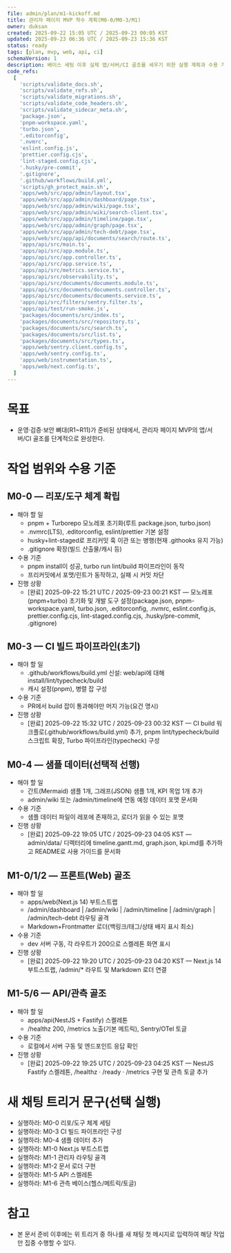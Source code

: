 ```yaml
---
file: admin/plan/m1-kickoff.md
title: 관리자 페이지 MVP 착수 계획(M0-0/M0-3/M1)
owner: duksan
created: 2025-09-22 15:05 UTC / 2025-09-23 00:05 KST
updated: 2025-09-23 06:36 UTC / 2025-09-23 15:36 KST
status: ready
tags: [plan, mvp, web, api, ci]
schemaVersion: 1
description: 베이스 세팅 이후 실제 앱/서버/CI 골조를 세우기 위한 실행 계획과 수용 기준, 새 채팅 트리거 문구를 정의
code_refs:
  [
    'scripts/validate_docs.sh',
    'scripts/validate_refs.sh',
    'scripts/validate_migrations.sh',
    'scripts/validate_code_headers.sh',
    'scripts/validate_sidecar_meta.sh',
    'package.json',
    'pnpm-workspace.yaml',
    'turbo.json',
    '.editorconfig',
    '.nvmrc',
    'eslint.config.js',
    'prettier.config.cjs',
    'lint-staged.config.cjs',
    '.husky/pre-commit',
    '.gitignore',
    '.github/workflows/build.yml',
    'scripts/gh_protect_main.sh',
    'apps/web/src/app/admin/layout.tsx',
    'apps/web/src/app/admin/dashboard/page.tsx',
    'apps/web/src/app/admin/wiki/page.tsx',
    'apps/web/src/app/admin/wiki/search-client.tsx',
    'apps/web/src/app/admin/timeline/page.tsx',
    'apps/web/src/app/admin/graph/page.tsx',
    'apps/web/src/app/admin/tech-debt/page.tsx',
    'apps/web/src/app/api/documents/search/route.ts',
    'apps/api/src/main.ts',
    'apps/api/src/app.module.ts',
    'apps/api/src/app.controller.ts',
    'apps/api/src/app.service.ts',
    'apps/api/src/metrics.service.ts',
    'apps/api/src/observability.ts',
    'apps/api/src/documents/documents.module.ts',
    'apps/api/src/documents/documents.controller.ts',
    'apps/api/src/documents/documents.service.ts',
    'apps/api/src/filters/sentry.filter.ts',
    'apps/api/test/run-smoke.js',
    'packages/documents/src/index.ts',
    'packages/documents/src/repository.ts',
    'packages/documents/src/search.ts',
    'packages/documents/src/list.ts',
    'packages/documents/src/types.ts',
    'apps/web/sentry.client.config.ts',
    'apps/web/sentry.config.ts',
    'apps/web/instrumentation.ts',
    'apps/web/next.config.ts',
  ]
---
```


# 목표

- 운영·검증·보안 뼈대(R1~R11)가 준비된 상태에서, 관리자 페이지 MVP의 앱/서버/CI 골조를 단계적으로 완성한다.

# 작업 범위와 수용 기준

## M0-0 — 리포/도구 체계 확립

- 해야 할 일
  - pnpm + Turborepo 모노레포 초기화(루트 package.json, turbo.json)
  - .nvmrc(LTS), .editorconfig, eslint/prettier 기본 설정
  - husky+lint-staged로 프리커밋 훅 이관 또는 병행(현재 .githooks 유지 가능)
  - .gitignore 확장(빌드 산출물/캐시 등)
- 수용 기준
  - pnpm install이 성공, turbo run lint/build 파이프라인이 동작
  - 프리커밋에서 포맷/린트가 동작하고, 실패 시 커밋 차단
- 진행 상황
  - [완료] 2025-09-22 15:21 UTC / 2025-09-23 00:21 KST — 모노레포(pnpm+turbo) 초기화 및 개발 도구 설정(package.json, pnpm-workspace.yaml, turbo.json, .editorconfig, .nvmrc, eslint.config.js, prettier.config.cjs, lint-staged.config.cjs, .husky/pre-commit, .gitignore)

## M0-3 — CI 빌드 파이프라인(초기)

- 해야 할 일
  - .github/workflows/build.yml 신설: web/api에 대해 install/lint/typecheck/build
  - 캐시 설정(pnpm), 병렬 잡 구성
- 수용 기준
  - PR에서 build 잡이 통과해야만 머지 가능(요건 명시)
- 진행 상황
  - [완료] 2025-09-22 15:32 UTC / 2025-09-23 00:32 KST — CI build 워크플로(.github/workflows/build.yml) 추가, pnpm lint/typecheck/build 스크립트 확장, Turbo 파이프라인(typecheck) 구성

## M0-4 — 샘플 데이터(선택적 선행)

- 해야 할 일
  - 간트(Mermaid) 샘플 1개, 그래프(JSON) 샘플 1개, KPI 목업 1개 추가
  - admin/wiki 또는 /admin/timeline에 연동 예정 데이터 포맷 문서화
- 수용 기준
  - 샘플 데이터 파일이 레포에 존재하고, 로더가 읽을 수 있는 포맷
- 진행 상황
  - [완료] 2025-09-22 19:05 UTC / 2025-09-23 04:05 KST — admin/data/ 디렉터리에 timeline.gantt.md, graph.json, kpi.md를 추가하고 README로 사용 가이드를 문서화

## M1-0/1/2 — 프론트(Web) 골조

- 해야 할 일
  - apps/web(Next.js 14) 부트스트랩
  - /admin/dashboard | /admin/wiki | /admin/timeline | /admin/graph | /admin/tech-debt 라우팅 골격
  - Markdown+Frontmatter 로더(백링크/태그/상태 배지 표시 최소)
- 수용 기준
  - dev 서버 구동, 각 라우트가 200으로 스켈레톤 화면 표시
- 진행 상황
  - [완료] 2025-09-22 19:20 UTC / 2025-09-23 04:20 KST — Next.js 14 부트스트랩, /admin/\* 라우트 및 Markdown 로더 연결

## M1-5/6 — API/관측 골조

- 해야 할 일
  - apps/api(NestJS + Fastify) 스켈레톤
  - /healthz 200, /metrics 노출(기본 메트릭), Sentry/OTel 토글
- 수용 기준
  - 로컬에서 서버 구동 및 엔드포인트 응답 확인
- 진행 상황
  - [완료] 2025-09-22 19:25 UTC / 2025-09-23 04:25 KST — NestJS Fastify 스켈레톤, /healthz · /ready · /metrics 구현 및 관측 토글 추가

# 새 채팅 트리거 문구(선택 실행)

- 실행하라: M0-0 리포/도구 체계 세팅
- 실행하라: M0-3 CI 빌드 파이프라인 구성
- 실행하라: M0-4 샘플 데이터 추가
- 실행하라: M1-0 Next.js 부트스트랩
- 실행하라: M1-1 관리자 라우팅 골격
- 실행하라: M1-2 문서 로더 구현
- 실행하라: M1-5 API 스켈레톤
- 실행하라: M1-6 관측 베이스(헬스/메트릭/토글)

# 참고

- 본 문서 준비 이후에는 위 트리거 중 하나를 새 채팅 첫 메시지로 입력하여 해당 작업만 집중 수행할 수 있다.
